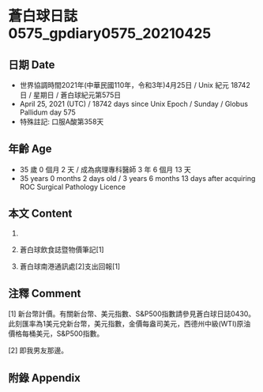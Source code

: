 [_metadata_:encoding]: - "utf-8"
[_metadata_:language]: - "zh-Hant-TW"
[_metadata_:fileformat]: - "markdown"
[_metadata_:MIME_type]: - "text/plain"
[_metadata_:markdown_version]: - "commonmark version 0.29"
[_metadata_:markdown_spec]: - "https://spec.commonmark.org/0.29/"

# 蒼白球日誌0575_gpdiary0575_20210425 #

## 日期 Date ##

* 世界協調時間2021年(中華民國110年，令和3年)4月25日 / Unix 紀元 18742 日 / 星期日 / 蒼白球紀元第575日
* April 25, 2021 (UTC) / 18742 days since Unix Epoch / Sunday / Globus Pallidum day 575
* 特殊註記: 口服A酸第358天

## 年齡 Age ##

* 35 歲 0 個月 2 天 / 成為病理專科醫師 3 年 6 個月 13 天
* 35 years 0 months 2 days old / 3 years 6 months 13 days after acquiring ROC Surgical Pathology Licence

## 本文 Content ##

1. 

    
2. 蒼白球飲食誌暨物價筆記[1]

    
3. 蒼白球南港通訊處[2]支出回報[1]

    

## 注釋 Comment ##

[1] 新台幣計價。有關新台幣、美元指數、S&P500指數請參見蒼白球日誌0430。此刻匯率為1美元兌新台幣，美元指數，金價每盎司美元，西德州中級(WTI)原油價格每桶美元，S&P500指數。


[2] 即我男友那邊。



## 附錄 Appendix ##

